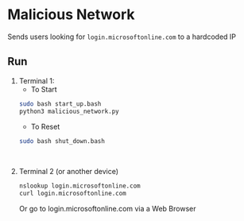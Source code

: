 # Malicious Network
Sends users looking for `login.microsoftonline.com` to a hardcoded IP

## Run
1. Terminal 1:
    - To Start
    ```bash
    sudo bash start_up.bash
    python3 malicious_network.py
    ```
    - To Reset
    ```bash
    sudo bash shut_down.bash
    ```

<br>

2. Terminal 2 (or another device)
     ```bash
     nslookup login.microsoftonline.com
     curl login.microsoftonline.com
     ```
     Or go to login.microsoftonline.com via a Web Browser
